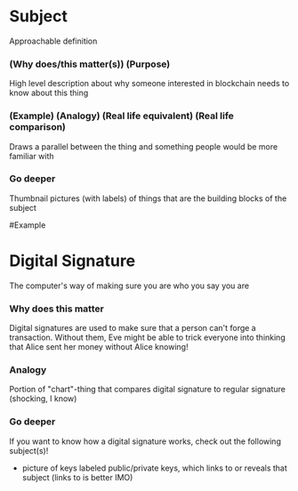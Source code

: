 # Subject
Approachable definition

### (Why does/this matter(s)) (Purpose)
High level description about why someone interested in blockchain
needs to know about this thing

### (Example) (Analogy) (Real life equivalent) (Real life comparison)
Draws a parallel between the thing and something people would
be more familiar with

### Go deeper
Thumbnail pictures (with labels) of things that are the building
blocks of the subject



#Example

# Digital Signature
The computer's way of making sure you are who you say you are

### Why does this matter
Digital signatures are used to make sure that a person can't 
forge a transaction. Without them, Eve might be able to trick
everyone into thinking that Alice sent her money without Alice
knowing!

### Analogy
Portion of "chart"-thing that compares digital signature to 
regular signature (shocking, I know)

### Go deeper
If you want to know how a digital signature works, check out
the following subject(s)!
  - picture of keys labeled public/private keys, which links to
 or reveals that subject (links to is better IMO)


